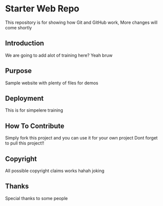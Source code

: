 # Starter Web Repo

This repository is for showing how Git and GitHub work,
More changes will come shortly

## Introduction

We are going to add alot of training here?
Yeah bruw

## Purpose

Sample website with plenty of files for demos

## Deployment 

This is for simpelere training

## How To Contribute

Simply fork this project and you can use it for your own project
Dont forget to pull this project!!

## Copyright

All possible copyright claims works
hahah joking

## Thanks

Special thanks to some people